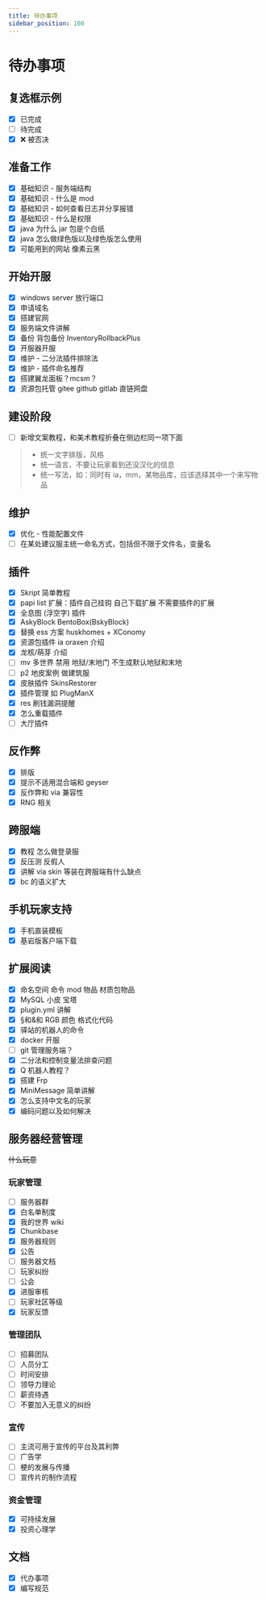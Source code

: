 ```yaml
---
title: 待办事项
sidebar_position: 100
---
```


# 待办事项

## 复选框示例

- [x] 已完成
- [ ] 待完成
- [x] ❌ 被否决

## 准备工作

- [x] 基础知识 - 服务端结构
- [x] 基础知识 - 什么是 mod
- [x] 基础知识 - 如何查看日志并分享报错
- [x] 基础知识 - 什么是权限
- [x] java 为什么 jar 包是个白纸
- [x] java 怎么做绿色版以及绿色版怎么使用
- [x] 可能用到的网站 像素云黑

## 开始开服

- [x] windows server 放行端口
- [x] 申请域名
- [x] 搭建官网
- [x] 服务端文件讲解
- [x] 备份 背包备份 InventoryRollbackPlus
- [x] 开服器开服
- [x] 维护 - 二分法插件排除法
- [x] 维护 - 插件命名推荐
- [x] 搭建翼龙面板？mcsm？
- [x] 资源包托管 gitee github gitlab 直链网盘

## 建设阶段

- [ ] 新增文案教程，和美术教程折叠在侧边栏同一项下面
>
> - 统一文字排版，风格
> - 统一语言，不要让玩家看到还没汉化的信息
> - 统一写法，如：同时有 ia，mm，某物品库，应该选择其中一个来写物品

## 维护

- [x] 优化 - 性能配置文件
- [ ] 在某处建议服主统一命名方式，包括但不限于文件名，变量名

## 插件

- [x] Skript 简单教程
- [x] papi list 扩展：插件自己挂钩 自己下载扩展 不需要插件的扩展
- [x] 全息图 (浮空字) 插件
- [x] AskyBlock BentoBox(BskyBlock)
- [x] 替换 ess 方案 huskhomes + XConomy
- [x] 资源包插件 ia oraxen 介绍
- [x] 龙核/萌芽 介绍
- [ ] mv 多世界 禁用 地狱/末地门 不生成默认地狱和末地
- [ ] p2 地皮案例 做建筑服
- [x] 皮肤插件 SkinsRestorer
- [x] 插件管理 如 PlugManX
- [x] res 刷钱漏洞提醒
- [x] 怎么重载插件
- [ ] 大厅插件

## 反作弊

- [x] 排版
- [x] 提示不适用混合端和 geyser
- [x] 反作弊和 via 兼容性
- [x] RNG 相关

## 跨服端

- [x] 教程 怎么做登录服
- [x] 反压测 反假人
- [x] 讲解 via skin 等装在跨服端有什么缺点
- [x] bc 的语义扩大

## 手机玩家支持

- [x] 手机直装模板
- [x] 基岩版客户端下载

## 扩展阅读

- [x] 命名空间 命令 mod 物品 材质包物品
- [x] MySQL 小皮 宝塔
- [x] plugin.yml 讲解
- [X] §和&和 RGB 颜色 格式化代码
- [x] 驿站的机器人的命令
- [x] docker 开服
- [ ] git 管理服务端？
- [x] 二分法和控制变量法排查问题
- [x] Q 机器人教程？
- [x] 搭建 Frp
- [x] MiniMessage 简单讲解
- [x] 怎么支持中文名的玩家
- [x] 编码问题以及如何解决

## 服务器经营管理

~~什么玩意~~

### 玩家管理

- [ ] 服务器群
- [x] 白名单制度
- [x] 我的世界 wiki
- [x] Chunkbase
- [x] 服务器规则
- [x] 公告
- [ ] 服务器文档
- [ ] 玩家纠纷
- [ ] 公会
- [x] 进服审核
- [ ] 玩家社区等级
- [x] 玩家反馈

### 管理团队

- [ ] 招募团队
- [ ] 人员分工
- [ ] 时间安排
- [ ] 领导力理论
- [ ] 薪资待遇
- [ ] 不要加入无意义的纠纷

### 宣传

- [ ] 主流可用于宣传的平台及其利弊
- [ ] 广告学
- [ ] 梗的发展与传播
- [ ] 宣传片的制作流程

### 资金管理

- [x] 可持续发展
- [x] 投资心理学

<!--
### 营销
- [] 消费者心理学
- [] 市场调研
- [] 定价与赞助
- [] 品牌效应-->

## 文档

- [x] 代办事项
- [x] 编写规范
